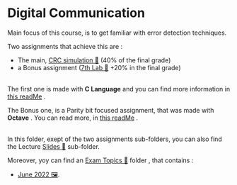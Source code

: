 # Digital Communication


Main focus of this course, is to get familiar with error detection techniques. 

Two assignments that achieve this are :
- The main, [CRC simulation 📂](https://github.com/tsingi-chris/CSD-Auth/tree/main/4th%20Semester/Digital%20Communications/CRC) (40% of the final grade)
- a Bonus assignment ([7th Lab 📂](https://github.com/tsingi-chris/CSD-Auth/tree/main/4th%20Semester/Digital%20Communications/7th-Lab) +20% in the final grade)
<br /><br />

The first one is made with **C Language** and you can find more information in [this readMe](https://github.com/tsingi-chris/CSD-Auth/tree/main/4th%20Semester/Digital%20Communications/CRC#digital-communication-crc-project) .
<br />

The Bonus one, is a Parity bit focused assignment, that was made with **Octave** . You can read more, in [this readMe](https://github.com/tsingi-chris/CSD-Auth/tree/main/4th%20Semester/Digital%20Communications/7th-Lab#7th-lab-assignment) .
<br /><br />

In this folder, exept of the two assignments sub-folders, you can also find the Lecture [Slides 📂]() sub-folder.

Moreover, yoy can find an [Exam Topics 📂](https://github.com/tsingi-chris/CSD-Auth/tree/main/4th%20Semester/Digital%20Communications/%CE%98%CE%AD%CE%BC%CE%B1%CF%84%CE%B1) folder , that contains :
- [June 2022 🖼️](https://github.com/tsingi-chris/CSD-Auth/raw/main/4th%20Semester/Digital%20Communications/%CE%98%CE%AD%CE%BC%CE%B1%CF%84%CE%B1/2022%20%CE%99%CE%BF%CF%8D%CE%BD%CE%B9%CE%BF%CF%82.jpg).